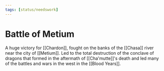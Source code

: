 ```yaml
---
tags: [status/needswork]
---
```


# Battle of Metium

A huge victory for [[Chardon]], fought on the banks of the [[Chasa]] river near the city of [[Metium]]. Led to the total destruction of the conclave of dragons that formed in the aftermath of [[Cha'mutte]]'s death and led many of the battles and wars in the west in the [[Blood Years]]. 

